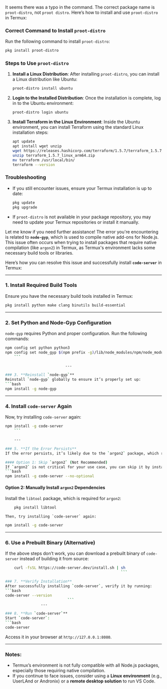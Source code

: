 It seems there was a typo in the command. The correct package name is `proot-distro`, not `proot distro`. Here’s how to install and use `proot-distro` in Termux:

### Correct Command to Install `proot-distro`
Run the following command to install `proot-distro`:
```bash
pkg install proot-distro
```

### Steps to Use `proot-distro`
1. **Install a Linux Distribution**:
   After installing `proot-distro`, you can install a Linux distribution like Ubuntu:
   ```bash
   proot-distro install ubuntu
   ```

2. **Login to the Installed Distribution**:
   Once the installation is complete, log in to the Ubuntu environment:
   ```bash
   proot-distro login ubuntu
   ```

3. **Install Terraform in the Linux Environment**:
   Inside the Ubuntu environment, you can install Terraform using the standard Linux installation steps:
   ```bash
   apt update
   apt install wget unzip
   wget https://releases.hashicorp.com/terraform/1.5.7/terraform_1.5.7_linux_arm64.zip
   unzip terraform_1.5.7_linux_arm64.zip
   mv terraform /usr/local/bin/
   terraform --version
   ```

### Troubleshooting
- If you still encounter issues, ensure your Termux installation is up to date:
  ```bash
  pkg update
  pkg upgrade
  ```
- If `proot-distro` is not available in your package repository, you may need to update your Termux repositories or install it manually.

Let me know if you need further assistance!
The error you're encountering is related to **`node-gyp`**, which is used to compile native add-ons for Node.js. This issue often occurs when trying to install packages that require native compilation (like `argon2`) in Termux, as Termux's environment lacks some necessary build tools or libraries.

Here’s how you can resolve this issue and successfully install **`code-server`** in Termux:

---

### 1. **Install Required Build Tools**
Ensure you have the necessary build tools installed in Termux:
```bash
pkg install python make clang binutils build-essential
```

---

### 2. **Set Python and Node-Gyp Configuration**
`node-gyp` requires Python and proper configuration. Run the following commands:
```bash
npm config set python python3
npm config set node_gyp $(npm prefix -g)/lib/node_modules/npm/node_modules/node-gyp/bin/node-gyp.js
    ```

                           ---

### 3. **Reinstall `node-gyp`**
Reinstall `node-gyp` globally to ensure it’s properly set up:
```bash
npm install -g node-gyp
```

---

### 4. **Install `code-server` Again**
Now, try installing `code-server` again:
```bash
npm install -g code-server
    ```

    ---

### 5. **If the Error Persists**
If the error persists, it’s likely due to the `argon2` package, which requires additional dependencies. You can try the following workarounds:

#### Option 1: Skip `argon2` (Not Recommended)
If `argon2` is not critical for your use case, you can skip it by installing `code-server` without optional dependencies:
```bash
npm install -g code-server --no-optional
```

#### Option 2: Manually Install `argon2` Dependencies
Install the `libtool` package, which is required for `argon2`:
```bash
    pkg install libtool
```
    Then, try installing `code-server` again:
```bash
npm install -g code-server
```

---

### 6. **Use a Prebuilt Binary (Alternative)**
 If the above steps don’t work, you can download a prebuilt binary of `code-server` instead of building it from source:
```bash
    curl -fsSL https://code-server.dev/install.sh | sh
                                                    ```

### 7. **Verify Installation**
After successfully installing `code-server`, verify it by running:
```bash
code-server --version
                            ```
                ---

### 8. **Run `code-server`**
Start `code-server`:
```bash
code-server
```
Access it in your browser at `http://127.0.0.1:8080`.

---

### Notes:
- Termux’s environment is not fully compatible with all Node.js packages, especially those requiring native compilation.
- If you continue to face issues, consider using a **Linux environment** (e.g., UserLAnd or Andronix) or a **remote desktop solution** to run VS Code.

